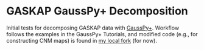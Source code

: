 # GASKAP GaussPy+ Decomposition

Initial tests for decomposing GASKAP data with  [GaussPy+](https://github.com/mriener/gausspyplus). Workflow follows the examples in the GaussPy+ Tutorials, and modified code (e.g., for constructing CNM maps) is found in [my local fork](https://github.com/cmurray-astro/gausspyplus/blob/master/gausspyplus/decompose.py) (for now).  




